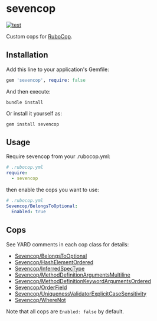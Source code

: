 # sevencop

[![test](https://github.com/r7kamura/sevencop/actions/workflows/test.yml/badge.svg)](https://github.com/r7kamura/sevencop/actions/workflows/test.yml)

Custom cops for [RuboCop](https://github.com/rubocop/rubocop).

## Installation

Add this line to your application's Gemfile:

```ruby
gem 'sevencop', require: false
```

And then execute:

```
bundle install
```

Or install it yourself as:

```
gem install sevencop
```

## Usage

Require sevencop from your .rubocop.yml:

```yaml
# .rubocop.yml
require:
  - sevencop
```

then enable the cops you want to use:

```yaml
# .rubocop.yml
Sevencop/BelongsToOptional:
  Enabled: true
```

## Cops

See YARD comments in each cop class for details:

- [Sevencop/BelongsToOptional](lib/rubocop/cop/sevencop/belongs_to_optional.rb)
- [Sevencop/HashElementOrdered](lib/rubocop/cop/sevencop/hash_element_ordered.rb)
- [Sevencop/InferredSpecType](lib/rubocop/cop/sevencop/inferred_spec_type.rb)
- [Sevencop/MethodDefinitionArgumentsMultiline](lib/rubocop/cop/sevencop/method_definition_arguments_multiline.rb)
- [Sevencop/MethodDefinitionKeywordArgumentsOrdered](lib/rubocop/cop/sevencop/method_definition_keyword_arguments_ordered.rb)
- [Sevencop/OrderField](lib/rubocop/cop/sevencop/order_field.rb)
- [Sevencop/UniquenessValidatorExplicitCaseSensitivity](lib/rubocop/cop/sevencop/uniqueness_validator_explicit_case_sensitivity.rb)
- [Sevencop/WhereNot](lib/rubocop/cop/sevencop/where_not.rb)

Note that all cops are `Enabled: false` by default.
